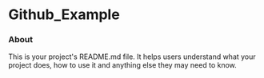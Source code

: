 Github_Example
==============

### About

This is your project's README.md file. It helps users understand what your
project does, how to use it and anything else they may need to know.